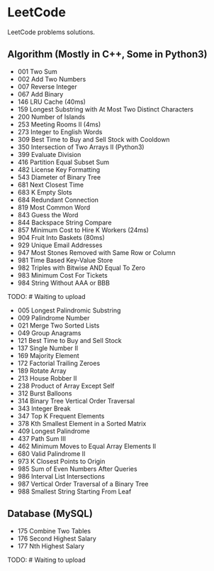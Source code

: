# LeetCode
LeetCode problems solutions.

## Algorithm (Mostly in C++, Some in Python3)
- 001 Two Sum
- 002 Add Two Numbers
- 007 Reverse Integer
- 067 Add Binary
- 146 LRU Cache (40ms)
- 159 Longest Substring with At Most Two Distinct Characters
- 200 Number of Islands
- 253 Meeting Rooms II (4ms)
- 273 Integer to English Words
- 309 Best Time to Buy and Sell Stock with Cooldown
- 350 Intersection of Two Arrays II (Python3)
- 399 Evaluate Division
- 416 Partition Equal Subset Sum
- 482 License Key Formatting
- 543 Diameter of Binary Tree
- 681 Next Closest Time
- 683 K Empty Slots
- 684 Redundant Connection
- 819 Most Common Word
- 843 Guess the Word
- 844 Backspace String Compare
- 857 Minimum Cost to Hire K Workers (24ms)
- 904 Fruit Into Baskets (80ms)
- 929 Unique Email Addresses
- 947 Most Stones Removed with Same Row or Column
- 981 Time Based Key-Value Store
- 982 Triples with Bitwise AND Equal To Zero
- 983 Minimum Cost For Tickets
- 984 String Without AAA or BBB

TODO: # Waiting to upload
- 005 Longest Palindromic Substring
- 009 Palindrome Number
- 021 Merge Two Sorted Lists
- 049 Group Anagrams
- 121 Best Time to Buy and Sell Stock
- 137 Single Number II
- 169 Majority Element
- 172 Factorial Trailing Zeroes
- 189 Rotate Array
- 213 House Robber II
- 238 Product of Array Except Self
- 312 Burst Balloons
- 314 Binary Tree Vertical Order Traversal
- 343 Integer Break
- 347 Top K Frequent Elements
- 378 Kth Smallest Element in a Sorted Matrix
- 409 Longest Palindrome
- 437 Path Sum III
- 462 Minimum Moves to Equal Array Elements II
- 680 Valid Palindrome II
- 973 K Closest Points to Origin
- 985 Sum of Even Numbers After Queries
- 986 Interval List Intersections
- 987 Vertical Order Traversal of a Binary Tree
- 988 Smallest String Starting From Leaf

## Database (MySQL)
- 175 Combine Two Tables
- 176 Second Highest Salary
- 177 Nth Highest Salary

TODO: # Waiting to upload

